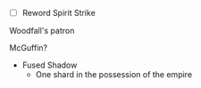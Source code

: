 - [ ] Reword Spirit Strike

Woodfall's patron


McGuffin?
- Fused Shadow
	- One shard in the possession of the empire